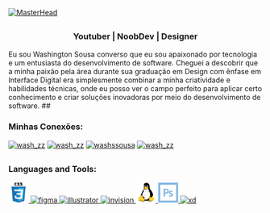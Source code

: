 [![MasterHead](https://i.imgur.com/fMp2M4j.jpeg)](https://www.behance.net/washssousa)

##
<h3 align="center">Youtuber | NoobDev | Designer</h3>
Eu sou Washington Sousa converso que eu sou apaixonado por tecnologia e um entusiasta do desenvolvimento de software. Cheguei a descobrir que a minha paixão pela área durante sua graduação em Design com ênfase em Interface Digital era simplesmente combinar a minha criatividade e habilidades técnicas, onde eu posso ver o campo perfeito para aplicar certo conhecimento e criar soluções inovadoras por meio do desenvolvimento de software.
##
<h3 align="left">Minhas Conexões:</h3>
<p align="left">
<a href="https://twitter.com/wash_zz" target="blank"><img align="center" src="https://raw.githubusercontent.com/rahuldkjain/github-profile-readme-generator/master/src/images/icons/Social/twitter.svg" alt="wash_zz" height="30" width="40" /></a>
<a href="https://instagram.com/wash_zz" target="blank"><img align="center" src="https://raw.githubusercontent.com/rahuldkjain/github-profile-readme-generator/master/src/images/icons/Social/instagram.svg" alt="wash_zz" height="30" width="40" /></a>
<a href="https://www.behance.net/washssousa" target="blank"><img align="center" src="https://raw.githubusercontent.com/rahuldkjain/github-profile-readme-generator/master/src/images/icons/Social/behance.svg" alt="washssousa" height="30" width="40" /></a>
<a href="https://www.youtube.com/c/wash_zz" target="blank"><img align="center" src="https://raw.githubusercontent.com/rahuldkjain/github-profile-readme-generator/master/src/images/icons/Social/youtube.svg" alt="wash_zz" height="30" width="40" /></a>
</p>

##
<h3 align="left">Languages and Tools:</h3>
<p align="left"> <a href="https://www.w3schools.com/css/" target="_blank" rel="noreferrer"> <img src="https://raw.githubusercontent.com/devicons/devicon/master/icons/css3/css3-original-wordmark.svg" alt="css3" width="40" height="40"/> </a> <a href="https://www.figma.com/" target="_blank" rel="noreferrer"> <img src="https://www.vectorlogo.zone/logos/figma/figma-icon.svg" alt="figma" width="40" height="40"/> </a> <a href="https://www.adobe.com/in/products/illustrator.html" target="_blank" rel="noreferrer"> <img src="https://www.vectorlogo.zone/logos/adobe_illustrator/adobe_illustrator-icon.svg" alt="illustrator" width="40" height="40"/> </a> <a href="https://www.invisionapp.com/" target="_blank" rel="noreferrer"> <img src="https://www.vectorlogo.zone/logos/invisionapp/invisionapp-icon.svg" alt="invision" width="40" height="40"/> </a> <a href="https://www.linux.org/" target="_blank" rel="noreferrer"> <img src="https://raw.githubusercontent.com/devicons/devicon/master/icons/linux/linux-original.svg" alt="linux" width="40" height="40"/> </a> <a href="https://www.photoshop.com/en" target="_blank" rel="noreferrer"> <img src="https://raw.githubusercontent.com/devicons/devicon/master/icons/photoshop/photoshop-line.svg" alt="photoshop" width="40" height="40"/> </a> <a href="https://www.adobe.com/products/xd.html" target="_blank" rel="noreferrer"> <img src="https://cdn.worldvectorlogo.com/logos/adobe-xd.svg" alt="xd" width="40" height="40"/> </a> </p>

